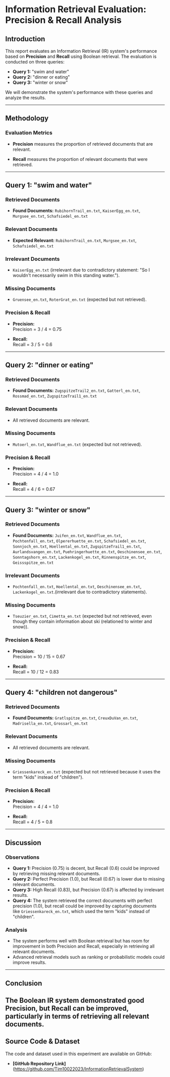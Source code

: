 # Information Retrieval Evaluation: Precision & Recall Analysis

## Introduction

This report evaluates an Information Retrieval (IR) system's performance based on **Precision** and **Recall** using Boolean retrieval. The evaluation is conducted on three queries:

- **Query 1:** "swim and water"
- **Query 2:** "dinner or eating"
- **Query 3:** "winter or snow"

We will demonstrate the system's performance with these queries and analyze the results.

---

## Methodology

### Evaluation Metrics

- **Precision** measures the proportion of retrieved documents that are relevant.

- **Recall** measures the proportion of relevant documents that were retrieved.

---

## Query 1: "swim and water"

### Retrieved Documents
- **Found Documents:** `RubihornTrail_en.txt`, `KaiserEgg_en.txt`, `Murgsee_en.txt`, `Schafsiedel_en.txt`

### Relevant Documents
- **Expected Relevant:** `RubihornTrail_en.txt`, `Murgsee_en.txt`, `Schafsiedel_en.txt`

### Irrelevant Documents
- `KaiserEgg_en.txt` (irrelevant due to contradictory statement: "So I wouldn't necessarily swim in this standing water.").

### Missing Documents
- `Gruensee_en.txt`, `RoterGrat_en.txt` (expected but not retrieved).

### Precision & Recall

- **Precision:**  
  Precision = 3 / 4 = 0.75

- **Recall:**  
  Recall = 3 / 5 = 0.6

---

## Query 2: "dinner or eating"

### Retrieved Documents
- **Found Documents:** `ZugspitzeTrail2_en.txt`, `Gatterl_en.txt`, `Rossmad_en.txt`, `ZugspitzeTrail1_en.txt`

### Relevant Documents
- All retrieved documents are relevant.

### Missing Documents
- `Mutoerl_en.txt`, `Wandflue_en.txt` (expected but not retrieved).

### Precision & Recall

- **Precision:**  
  Precision = 4 / 4 = 1.0

- **Recall:**  
  Recall = 4 / 6 = 0.67

---

## Query 3: "winter or snow"

### Retrieved Documents
- **Found Documents:** `Juifen_en.txt`, `Wandflue_en.txt`, `Pochtenfall_en.txt`, `Olpererhuette_en.txt`, `Schafsiedel_en.txt`, `Sonnjoch_en.txt`, `Hoellental_en.txt`, `ZugspitzeTrail1_en.txt`, `Aurlandsvangen_en.txt`, `Puehringerhuette_en.txt`, `Oeschinensee_en.txt`, `Sonntagshorn_en.txt`, `Lackenkogel_en.txt`, `Rinnenspitze_en.txt`, `Geissspitze_en.txt`

### Irrelevant Documents
- `Pochtenfall_en.txt`, `Hoellental_en.txt`, `Oeschinensee_en.txt`, `Lackenkogel_en.txt`.(irrelevant due to contradictory statements).

### Missing Documents
- `Tseuzier_en.txt`, `Cimetta_en.txt` (expected but not retrieved, even though they contain information about ski (relationed to winter and snow)).

### Precision & Recall

- **Precision:**  
  Precision = 10 / 15 = 0.67

- **Recall:**  
  Recall = 10 / 12 = 0.83

---

## Query 4: "children not dangerous"

### Retrieved Documents
- **Found Documents:** `Gratlspitze_en.txt`, `CreuxDuVan_en.txt`, `Madrisella_en.txt`, `Grossarl_en.txt`

### Relevant Documents
- All retrieved documents are relevant.

### Missing Documents
- `Griessenkareck_en.txt` (expected but not retrieved because it uses the term "kids" instead of "children").

### Precision & Recall

- **Precision:**  
  Precision = 4 / 4 = 1.0

- **Recall:**  
  Recall = 4 / 5 = 0.8

---

## Discussion

### Observations
- **Query 1:** Precision (0.75) is decent, but Recall (0.6) could be improved by retrieving missing relevant documents.
- **Query 2:** Perfect Precision (1.0), but Recall (0.67) is lower due to missing relevant documents.
- **Query 3:** High Recall (0.83), but Precision (0.67) is affected by irrelevant results.
- **Query 4:** The system retrieved the correct documents with perfect precision (1.0), but recall could be improved by capturing documents like `Griessenkareck_en.txt`, which used the term "kids" instead of "children".

### Analysis
- The system performs well with Boolean retrieval but has room for improvement in both Precision and Recall, especially in retrieving all relevant documents.
- Advanced retrieval models such as ranking or probabilistic models could improve results.

---

## Conclusion

The Boolean IR system demonstrated good Precision, but Recall can be improved, particularly in terms of retrieving all relevant documents. 
---

## Source Code & Dataset

The code and dataset used in this experiment are available on GitHub:

- **[GitHub Repository Link]** (https://github.com/Tim10022023/InformationRetrievalSystem)
